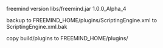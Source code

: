 freemind version libs/freemind.jar
	1.0.0_Alpha_4


backup to
	FREEMIND_HOME/plugins/ScriptingEngine.xml to ScriptingEngine.xml.bak

copy 
	build/plugins 
		to
	FREEMIND_HOME/plugins/

